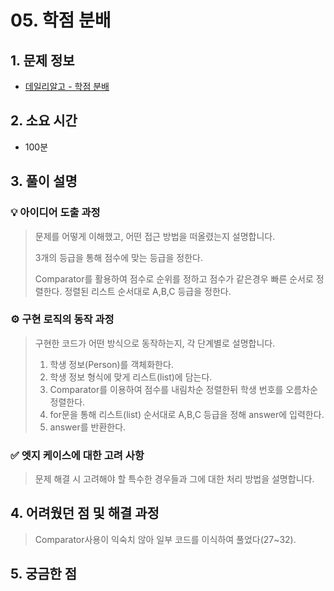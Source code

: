 # 05. 학점 분배

## 1. 문제 정보
- [데일리알고 - 학점 분배](https://dailyalgo.kr/ko/problems/179)

## 2. 소요 시간
- 100분

## 3. 풀이 설명
### 💡 아이디어 도출 과정
> 문제를 어떻게 이해했고, 어떤 접근 방법을 떠올렸는지 설명합니다.
>
> 3개의 등급을 통해 점수에 맞는 등급을 정한다.
> 
> Comparator를 활용하여 점수로 순위를 정하고 점수가 같은경우 빠른 순서로 정렬한다.
> 정렬된 리스트 순서대로 A,B,C 등급을 정한다. 

### ⚙️ 구현 로직의 동작 과정
> 구현한 코드가 어떤 방식으로 동작하는지, 각 단계별로 설명합니다.
>
> 1. 학생 정보(Person)를 객체화한다.
> 2. 학생 정보 형식에 맞게 리스트(list)에 담는다.
> 3. Comparator를 이용하여 점수를 내림차순 정렬한뒤 학생 번호를 오름차순 정렬한다.
> 4. for문을 통해 리스트(list) 순서대로 A,B,C 등급을 정해 answer에 입력한다.
> 5. answer를 반환한다.

### ✅ 엣지 케이스에 대한 고려 사항
> 문제 해결 시 고려해야 할 특수한 경우들과 그에 대한 처리 방법을 설명합니다.


## 4. 어려웠던 점 및 해결 과정
> Comparator사용이 익숙치 않아 일부 코드를 이식하여 풀었다(27~32).

## 5. 궁금한 점

